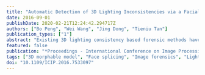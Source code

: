 ```yaml
---
title: "Automatic Detection of 3D Lighting Inconsistencies via a Facial Landmark Based Morphable Model"
date: 2016-09-01
publishDate: 2020-02-21T12:24:42.294717Z
authors: ["Bo Peng", "Wei Wang", "Jing Dong", "Tieniu Tan"]
publication_types: ["1"]
abstract: "Existing 3D lighting consistency based forensic methods have some practical problems. They usually require additional images and human labor to reconstruct the 3D face model for lighting estimation, and furthermore, they cannot deal with expressional faces effectively. These drawbacks make them unusable in many practical cases. In this paper, we propose a more practical 3D lighting based forensic method by incorporating a facial landmark based 3D morphable model to efficiently fit the face shape. We also introduce a residual error based algorithm to automatically exclude outliers in lighting estimation. Our proposed method is fully automatic and very efficient compared to previous ones. Also, it does not depend on additional images and has better performance for expressional faces. Experiments on a realistic face dataset with variational lighting conditions indicate the efficacy and superiority of our method."
featured: false
publication: "*Proceedings - International Conference on Image Processing, ICIP*"
tags: ["3D morphable model", "Face splicing", "Image forensics", "Lighting consistency"]
doi: "10.1109/ICIP.2016.7533097"
---
```


